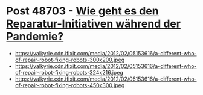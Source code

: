 # Post 48703 - [Wie geht es den Reparatur-Initiativen während der Pandemie?](https://www.ifixit.com/News/48703/wie-geht-es-den-reparatur-initiativen-waehrend-der-pandemie)

- https://valkyrie.cdn.ifixit.com/media/2012/02/05153616/a-different-who-of-repair-robot-fixing-robots-300x200.jpeg
- https://valkyrie.cdn.ifixit.com/media/2012/02/05153616/a-different-who-of-repair-robot-fixing-robots-324x216.jpeg
- https://valkyrie.cdn.ifixit.com/media/2012/02/05153616/a-different-who-of-repair-robot-fixing-robots-450x300.jpeg
